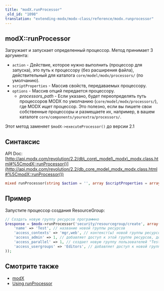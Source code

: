 ```yaml
---
title: "modX.runProcessor"
_old_id: "1098"
translation: "extending-modx/modx-class/reference/modx.runprocessor"
---
```


## modX::runProcessor

Загружает и запускает определенный процессор. Метод принимает 3 аргумента:

- `action` - Действие, которое нужно выполнить (процессор для запуска), это путь к процессору (без расширения файла), действительный для каталога `core/model/modx/processors/` (по умолчанию).
- `scriptProperties` - Массив свойств, передаваемых процессору.
- `options` - Массив опций передается процессору.
    - _processors\_path_ - Если указано, будет переопределять путь процессоров MODX по умолчанию (`core/model/modx/processors/`), где MODX ищет процессор. Это полезно, если вы пишете свои собственные процессоры и размещаете их, например, в вашем каталоге `core/components/yourextra/processors/`.

Этот метод заменяет `$modX->executeProcessor()` до версии 2.1

## Синтаксис

API Doc: [http://api.modx.com/revolution/2.2/db\_core\_model\_modx\_modx.class.html#%5CmodX::runProcessor()](http://api.modx.com/revolution/2.2/db_core_model_modx_modx.class.html#%5CmodX::runProcessor())

``` php
mixed runProcessor(string $action = '', array $scriptProperties = array(), array $options = array())
```

## Пример

Запустите процессор создания ResourceGroup:

``` php
// Cоздать новую группу ресурсов программно
$response = $modx->runProcessor('security/resourcegroup/create', array(
    'name' => 'Test', // название новой группы ресурсов
    'access_contexts' => 'mgr,web', // контекст(ы) новой группы ресурсов ограничивает доступ в
    'access_admin' => 1, // добавляет доступ к этой группе ресурсов, доступ к этой группе ресурсов для Administrators
    'access_parallel' => 1, // создает новую группу пользователей "Test" параллельно с группой ресурсов
    'access_usergroups' => 'Editors', // добавляет доступ к новой группе ресурсов для группы пользователей "Editors"
));
```

## Смотрите также

- [modX](extending-modx/core-model/modx "modX")
- [Using runProcessor](extending-modx/processors/using-runprocessor)

